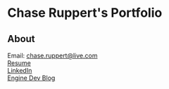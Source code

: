 # Chase Ruppert's Portfolio
## <a name="About"></a>About

Email: <chase.ruppert@live.com>  
[Resume](files/ruppertResume.private.pdf)  
[LinkedIn](https://www.linkedin.com/in/chaseruppert)  
[Engine Dev Blog](http://someengine.blogspot.com/)
